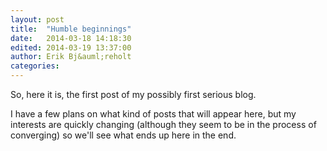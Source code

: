 ```yaml
---
layout: post
title:  "Humble beginnings"
date:   2014-03-18 14:18:30
edited: 2014-03-19 13:37:00
author: Erik Bj&auml;reholt
categories: 
---
```


So, here it is, the first post of my possibly first serious blog.

I have a few plans on what kind of posts that will appear here, but my interests are quickly changing (although they seem to be in the process of converging) so we'll see what ends up here in the end.
